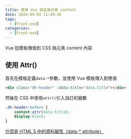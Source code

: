 ```yaml
---
title: 使用 Vue 設定偽元素 content
date: 2024-09-03 11:49:30
tags:
  - [Front-end]
categories:
  - [Front-end]
---
```



Vue 從模板傳值到 CSS 偽元素 content 內容

<!-- more -->

## 使用 Attr()

首先在模板定義`data-*`參數，並使用 Vue 模板傳入對應值
```html
<div class="dh-header" :data-title="data.title"></div>
```

然後在 CSS 中使用`attr()`引入自訂的變數
```css
.dh-header:before {
	content:attr(data-title);
	display:block;
}
```

[什麼是 HTML 5 中的資料屬性（data-* attribute）](https://pjchender.dev/html/html-data-attribute/)
